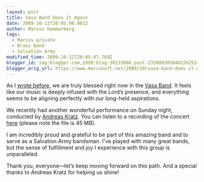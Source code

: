 ```yaml
---
layout: post
title: Vasa Band Does It Again
date: 2009-10-12T20:05:00.001Z
author: Marcus Hammarberg
tags:
  - Marcus private
  - Brass Band
  - Salvation Army
modified_time: 2009-10-12T20:05:47.769Z
blogger_id: tag:blogger.com,1999:blog-36533086.post-2358093050402262524
blogger_orig_url: https://www.marcusoft.net/2009/10/vasa-band-does-it-again.html
---
```


As I [wrote before](https://www.marcusoft.net/2009/09/vasa-band-and-saturday-night-success.html), we are truly blessed right now in the [Vasa Band](http://www.vasaband.se). It feels like our music is deeply infused with the Lord’s presence, and everything seems to be aligning perfectly with our long-held aspirations.

We recently had another wonderful performance on Sunday night, conducted by [Andreas Kratz](http://www.windcorpbrassband.se/members/andreas_k.html). You can listen to a recording of the concert [here](http://dl.getdropbox.com/u/2408484/VasaBand091011.zip) (please note the file is 45 MB).

I am incredibly proud and grateful to be part of this amazing band and to serve as a Salvation Army bandsman. I've played with many great bands, but the sense of fulfillment and joy I experience with this group is unparalleled.

Thank you, everyone—let’s keep moving forward on this path. And a special thanks to Andreas Kratz for helping us shine!
